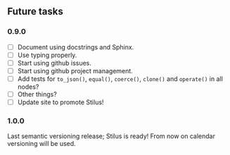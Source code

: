 ## Future tasks

### 0.9.0

 - [ ] Document using docstrings and Sphinx. 
 - [ ] Use typing properly.
 - [ ] Start using github issues.
 - [ ] Start using github project management.
 - [ ] Add tests for `to_json()`, `equal()`, `coerce()`, `clone()` and `operate()` in all nodes?
 - [ ] Other things?
 - [ ] Update site to promote Stilus!

### 1.0.0

Last semantic versioning release; Stilus is ready!
From now on calendar versioning will be used.
 